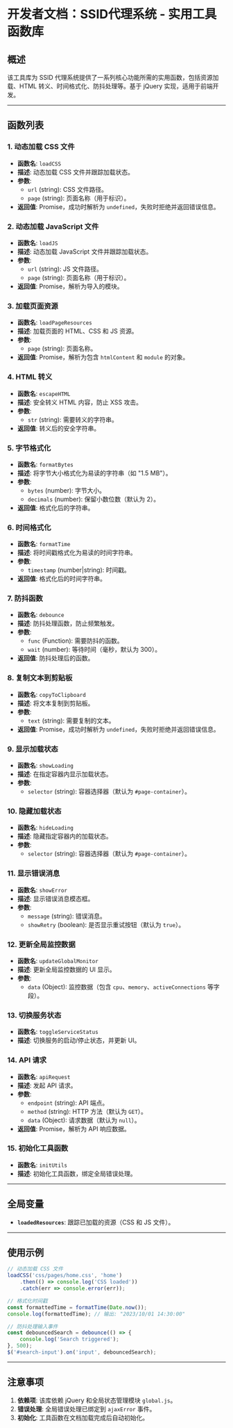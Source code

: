 
# **开发者文档：SSID代理系统 - 实用工具函数库**

## **概述**
该工具库为 SSID 代理系统提供了一系列核心功能所需的实用函数，包括资源加载、HTML 转义、时间格式化、防抖处理等。基于 jQuery 实现，适用于前端开发。

---

## **函数列表**

### **1. 动态加载 CSS 文件**
- **函数名**: `loadCSS`
- **描述**: 动态加载 CSS 文件并跟踪加载状态。
- **参数**:
  - `url` (string): CSS 文件路径。
  - `page` (string): 页面名称（用于标识）。
- **返回值**: Promise，成功时解析为 `undefined`，失败时拒绝并返回错误信息。

### **2. 动态加载 JavaScript 文件**
- **函数名**: `loadJS`
- **描述**: 动态加载 JavaScript 文件并跟踪加载状态。
- **参数**:
  - `url` (string): JS 文件路径。
  - `page` (string): 页面名称（用于标识）。
- **返回值**: Promise，解析为导入的模块。

### **3. 加载页面资源**
- **函数名**: `loadPageResources`
- **描述**: 加载页面的 HTML、CSS 和 JS 资源。
- **参数**:
  - `page` (string): 页面名称。
- **返回值**: Promise，解析为包含 `htmlContent` 和 `module` 的对象。

### **4. HTML 转义**
- **函数名**: `escapeHTML`
- **描述**: 安全转义 HTML 内容，防止 XSS 攻击。
- **参数**:
  - `str` (string): 需要转义的字符串。
- **返回值**: 转义后的安全字符串。

### **5. 字节格式化**
- **函数名**: `formatBytes`
- **描述**: 将字节大小格式化为易读的字符串（如 "1.5 MB"）。
- **参数**:
  - `bytes` (number): 字节大小。
  - `decimals` (number): 保留小数位数（默认为 2）。
- **返回值**: 格式化后的字符串。

### **6. 时间格式化**
- **函数名**: `formatTime`
- **描述**: 将时间戳格式化为易读的时间字符串。
- **参数**:
  - `timestamp` (number|string): 时间戳。
- **返回值**: 格式化后的时间字符串。

### **7. 防抖函数**
- **函数名**: `debounce`
- **描述**: 防抖处理函数，防止频繁触发。
- **参数**:
  - `func` (Function): 需要防抖的函数。
  - `wait` (number): 等待时间（毫秒，默认为 300）。
- **返回值**: 防抖处理后的函数。

### **8. 复制文本到剪贴板**
- **函数名**: `copyToClipboard`
- **描述**: 将文本复制到剪贴板。
- **参数**:
  - `text` (string): 需要复制的文本。
- **返回值**: Promise，成功时解析为 `undefined`，失败时拒绝并返回错误信息。

### **9. 显示加载状态**
- **函数名**: `showLoading`
- **描述**: 在指定容器内显示加载状态。
- **参数**:
  - `selector` (string): 容器选择器（默认为 `#page-container`）。

### **10. 隐藏加载状态**
- **函数名**: `hideLoading`
- **描述**: 隐藏指定容器内的加载状态。
- **参数**:
  - `selector` (string): 容器选择器（默认为 `#page-container`）。

### **11. 显示错误消息**
- **函数名**: `showError`
- **描述**: 显示错误消息模态框。
- **参数**:
  - `message` (string): 错误消息。
  - `showRetry` (boolean): 是否显示重试按钮（默认为 `true`）。

### **12. 更新全局监控数据**
- **函数名**: `updateGlobalMonitor`
- **描述**: 更新全局监控数据的 UI 显示。
- **参数**:
  - `data` (Object): 监控数据（包含 `cpu`、`memory`、`activeConnections` 等字段）。

### **13. 切换服务状态**
- **函数名**: `toggleServiceStatus`
- **描述**: 切换服务的启动/停止状态，并更新 UI。

### **14. API 请求**
- **函数名**: `apiRequest`
- **描述**: 发起 API 请求。
- **参数**:
  - `endpoint` (string): API 端点。
  - `method` (string): HTTP 方法（默认为 `GET`）。
  - `data` (Object): 请求数据（默认为 `null`）。
- **返回值**: Promise，解析为 API 响应数据。

### **15. 初始化工具函数**
- **函数名**: `initUtils`
- **描述**: 初始化工具函数，绑定全局错误处理。

---

## **全局变量**
- **`loadedResources`**: 跟踪已加载的资源（CSS 和 JS 文件）。

---

## **使用示例**
```javascript
// 动态加载 CSS 文件
loadCSS('css/pages/home.css', 'home')
    .then(() => console.log('CSS loaded'))
    .catch(err => console.error(err));

// 格式化时间戳
const formattedTime = formatTime(Date.now());
console.log(formattedTime); // 输出: "2023/10/01 14:30:00"

// 防抖处理输入事件
const debouncedSearch = debounce(() => {
    console.log('Search triggered');
}, 500);
$('#search-input').on('input', debouncedSearch);
```

---

## **注意事项**
1. **依赖项**: 该库依赖 jQuery 和全局状态管理模块 `global.js`。
2. **错误处理**: 全局错误处理已绑定到 `ajaxError` 事件。
3. **初始化**: 工具函数在文档加载完成后自动初始化。
